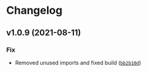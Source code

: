 # Changelog

<!--next-version-placeholder-->

## v1.0.9 (2021-08-11)
### Fix
* Removed unused imports and fixed build ([`bb2b10d`](https://github.com/portfolioplus/pystockfilter/commit/bb2b10d167c696310598486d880a18fd935976fd))
